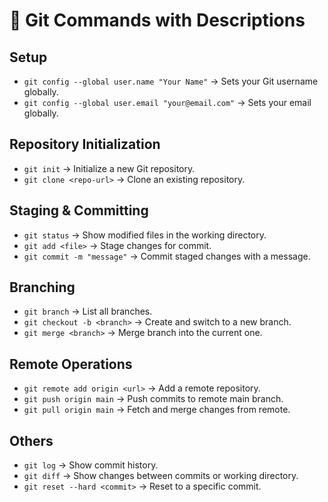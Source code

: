 # 📘 Git Commands with Descriptions

## Setup
- `git config --global user.name "Your Name"` -> Sets your Git username globally.
- `git config --global user.email "your@email.com"` -> Sets your email globally.

## Repository Initialization
- `git init`  ->  Initialize a new Git repository.
- `git clone <repo-url>`  ->  Clone an existing repository.

## Staging & Committing
- `git status`  -> Show modified files in the working directory.
- `git add <file>`  -> Stage changes for commit.
- `git commit -m "message"`  -> Commit staged changes with a message.

## Branching
- `git branch`  -> List all branches.
- `git checkout -b <branch>` ->  Create and switch to a new branch.
- `git merge <branch>`  ->  Merge branch into the current one.

## Remote Operations
- `git remote add origin <url>` ->  Add a remote repository.
- `git push origin main`  -> Push commits to remote main branch.
- `git pull origin main` -> Fetch and merge changes from remote.

## Others
- `git log` ->  Show commit history.
- `git diff` ->  Show changes between commits or working directory.
- `git reset --hard <commit>` ->  Reset to a specific commit.
